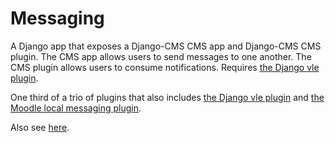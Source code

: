 # Messaging

A Django app that exposes a Django-CMS CMS app and Django-CMS CMS plugin. The CMS app allows users to send messages to one another. The CMS plugin allows users to consume notifications. Requires [the Django vle plugin](https://github.com/INTO-University-Partnerships/django-messaging-vle).

One third of a trio of plugins that also includes [the Django vle plugin](https://github.com/INTO-University-Partnerships/django-messaging-vle) and [the Moodle local messaging plugin](https://github.com/INTO-University-Partnerships/local-messaging).

Also see [here](https://github.com/INTO-University-Partnerships/vagrant).
